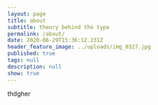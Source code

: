 ```yaml
---
layout: page
title: about
subtitle: theory behind the type
permalink: /about/
date: 2020-06-29T15:36:12.231Z
header_feature_image: ../uploads/img_0327.jpg
published: true
tags: null
description: null
show: true
---
```

thdgher